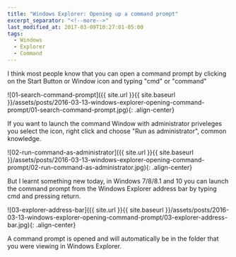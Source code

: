 ```yaml
---
title: "Windows Explorer: Opening up a command prompt"
excerpt_separator: "<!--more-->"
last_modified_at: 2017-03-09T10:27:01-05:00
tags: 
  - Windows
  - Explorer
  - Command
---
```


I think most people know that you can open a command prompt by clicking on the Start Button or Window icon and typing "cmd" or "command"

<!--more-->

![01-search-command-prompt]({{ site.url }}{{ site.baseurl }}/assets/posts/2016-03-13-windows-explorer-opening-command-prompt/01-search-command-prompt.jpg){: .align-center}

If you want to launch the command Window with administrator priveleges you select the icon, right click and choose "Run as administrator", common knowledge.

![02-run-command-as-administrator]({{ site.url }}{{ site.baseurl }}/assets/posts/2016-03-13-windows-explorer-opening-command-prompt/02-run-command-as-administrator.jpg){: .align-center}

But I learnt something new today, in Windows 7/8/8.1 and 10 you can launch the command prompt from the Windows Explorer address bar by typing cmd and pressing return.

![03-explorer-address-bar]({{ site.url }}{{ site.baseurl }}/assets/posts/2016-03-13-windows-explorer-opening-command-prompt/03-explorer-address-bar.jpg){: .align-center}

A command prompt is opened and will automatically be in the folder that you were viewing in Windows Explorer.
